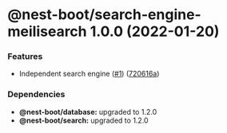 # @nest-boot/search-engine-meilisearch 1.0.0 (2022-01-20)


### Features

* Independent search engine ([#1](https://github.com/d4rkcr0w/nest-boot/issues/1)) ([720616a](https://github.com/d4rkcr0w/nest-boot/commit/720616aa01bf769b57e77ec444a2e00f4b785a52))





### Dependencies

* **@nest-boot/database:** upgraded to 1.2.0
* **@nest-boot/search:** upgraded to 1.2.0
